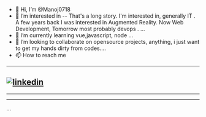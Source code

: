 - 👋 Hi, I’m @Manoj0718
- 👀 I’m interested in  --  That's a long story. I'm interested in, generally  IT . A few years back I was interested in Augmented Reality. 
Now Web Development, Tomorrow most probably devops .  ...
- 🌱 I’m currently learning  vue,javascript, node ...
- 💞️ I’m looking to collaborate on opensource projects, anything, i just want to get my hands dirty from codes....
- 📫 How to reach me
---
[![linkedin](https://cloud.githubusercontent.com/assets/17016297/18839848/0fc7e74e-83d2-11e6-8c6a-277fc9d6e067.png)][1]
---
[1]: https://www.linkedin.com/in/manojfernando-web-developer/
---

---
...

<!---
Manoj0718/Manoj0718 is a ✨ special ✨ repository because its `README.md` (this file) appears on your GitHub profile.
You can click the Preview link to take a look at your changes.
--->
